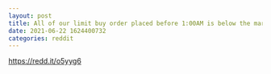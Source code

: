 ```yaml
--- 
layout: post 
title: All of our limit buy order placed before 1:00AM is below the market price when they fall to sleep. 
date: 2021-06-22 1624400732 
categories: reddit 
--- 
```

https://redd.it/o5yyg6